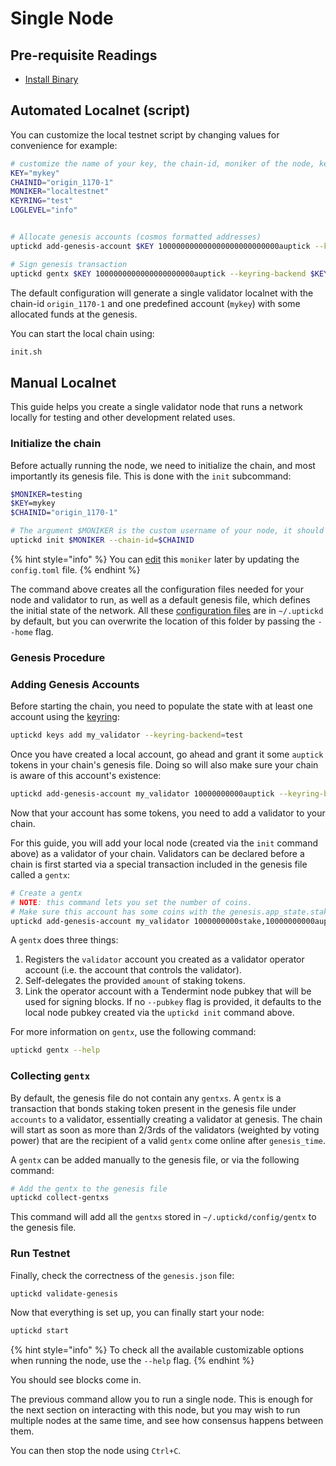 # Single Node

## Pre-requisite Readings

* [Install Binary](https://github.com/starrymedia/upticknetworkdocs/blob/main/quickstart/installation/README.md)

## Automated Localnet (script)

You can customize the local testnet script by changing values for convenience for example:

```bash
# customize the name of your key, the chain-id, moniker of the node, keyring backend, and log level
KEY="mykey"
CHAINID="origin_1170-1"
MONIKER="localtestnet"
KEYRING="test"
LOGLEVEL="info"


# Allocate genesis accounts (cosmos formatted addresses)
uptickd add-genesis-account $KEY 100000000000000000000000000auptick --keyring-backend $KEYRING

# Sign genesis transaction
uptickd gentx $KEY 1000000000000000000000auptick --keyring-backend $KEYRING --chain-id $CHAINID
```

The default configuration will generate a single validator localnet with the chain-id `origin_1170-1` and one predefined account (`mykey`) with some allocated funds at the genesis.

You can start the local chain using:

```bash
init.sh
```

## Manual Localnet

This guide helps you create a single validator node that runs a network locally for testing and other development related uses.

### Initialize the chain

Before actually running the node, we need to initialize the chain, and most importantly its genesis file. This is done with the `init` subcommand:

```bash
$MONIKER=testing
$KEY=mykey
$CHAINID="origin_1170-1"

# The argument $MONIKER is the custom username of your node, it should be human-readable.
uptickd init $MONIKER --chain-id=$CHAINID
```

{% hint style="info" %}
You can [edit](../../readme/quickstart/binary.md#configuring-the-node) this `moniker` later by updating the `config.toml` file.
{% endhint %}

The command above creates all the configuration files needed for your node and validator to run, as well as a default genesis file, which defines the initial state of the network. All these [configuration files](../../readme/quickstart/binary.md#configuring-the-node) are in `~/.uptickd` by default, but you can overwrite the location of this folder by passing the `--home` flag.

### Genesis Procedure

### Adding Genesis Accounts

Before starting the chain, you need to populate the state with at least one account using the [keyring](../keys-wallets/keyring.md#add-keys):

```bash
uptickd keys add my_validator --keyring-backend=test
```

Once you have created a local account, go ahead and grant it some `auptick` tokens in your chain's genesis file. Doing so will also make sure your chain is aware of this account's existence:

```bash
uptickd add-genesis-account my_validator 10000000000auptick --keyring-backend test
```

Now that your account has some tokens, you need to add a validator to your chain.

For this guide, you will add your local node (created via the `init` command above) as a validator of your chain. Validators can be declared before a chain is first started via a special transaction included in the genesis file called a `gentx`:

```bash
# Create a gentx
# NOTE: this command lets you set the number of coins. 
# Make sure this account has some coins with the genesis.app_state.staking.params.bond_denom denom
uptickd add-genesis-account my_validator 1000000000stake,10000000000auptick
```

A `gentx` does three things:

1. Registers the `validator` account you created as a validator operator account (i.e. the account that controls the validator).
2. Self-delegates the provided `amount` of staking tokens.
3. Link the operator account with a Tendermint node pubkey that will be used for signing blocks. If no `--pubkey` flag is provided, it defaults to the local node pubkey created via the `uptickd init` command above.

For more information on `gentx`, use the following command:

```bash
uptickd gentx --help
```

### Collecting `gentx`

By default, the genesis file do not contain any `gentxs`. A `gentx` is a transaction that bonds staking token present in the genesis file under `accounts` to a validator, essentially creating a validator at genesis. The chain will start as soon as more than 2/3rds of the validators (weighted by voting power) that are the recipient of a valid `gentx` come online after `genesis_time`.

A `gentx` can be added manually to the genesis file, or via the following command:

```bash
# Add the gentx to the genesis file
uptickd collect-gentxs
```

This command will add all the `gentxs` stored in `~/.uptickd/config/gentx` to the genesis file.

### Run Testnet

Finally, check the correctness of the `genesis.json` file:

```bash
uptickd validate-genesis
```

Now that everything is set up, you can finally start your node:

```bash
uptickd start
```

{% hint style="info" %}
To check all the available customizable options when running the node, use the `--help` flag.
{% endhint %}

You should see blocks come in.

The previous command allow you to run a single node. This is enough for the next section on interacting with this node, but you may wish to run multiple nodes at the same time, and see how consensus happens between them.

You can then stop the node using `Ctrl+C`.
